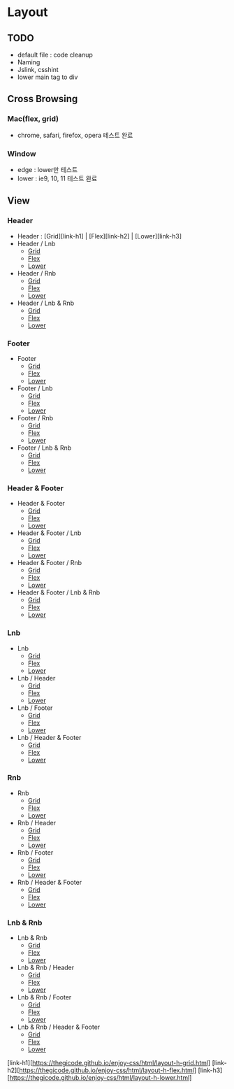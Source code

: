 # Layout

## TODO

* default file :  code cleanup
* Naming
* Jslink, csshint
* lower main tag to div

## Cross Browsing

### Mac(flex, grid)

* chrome, safari, firefox, opera 테스트 완료

### Window

* edge : lower만 테스트
* lower : ie9, 10, 11 테스트 완료

## View

### Header
* Header : [Grid][link-h1] | [Flex][link-h2] | [Lower][link-h3]
* Header / Lnb
	+ [Grid](https://thegicode.github.io/enjoy-css/html/layout-hl-grid.html)
	+ [Flex](https://thegicode.github.io/enjoy-css/html/layout-hl-flex.html)
	+ [Lower](https://thegicode.github.io/enjoy-css/html/layout-hl-lower.html)
* Header / Rnb
	+ [Grid](https://thegicode.github.io/enjoy-css/html/layout-hr-grid.html)
	+ [Flex](https://thegicode.github.io/enjoy-css/html/layout-hr-flex.html)
	+ [Lower](https://thegicode.github.io/enjoy-css/html/layout-hr-lower.html)
* Header / Lnb & Rnb
	+ [Grid](https://thegicode.github.io/enjoy-css/html/layout-hlr-grid.html)
	+ [Flex](https://thegicode.github.io/enjoy-css/html/layout-hlr-flex.html)
	+ [Lower](https://thegicode.github.io/enjoy-css/html/layout-hlr-lower.html)

### Footer
* Footer
	+ [Grid](https://thegicode.github.io/enjoy-css/html/layout-f-grid.html)
	+ [Flex](https://thegicode.github.io/enjoy-css/html/layout-f-flex.html)
	+ [Lower](https://thegicode.github.io/enjoy-css/html/layout-f-lower.html)
* Footer / Lnb
	+ [Grid](https://thegicode.github.io/enjoy-css/html/layout-fl-grid.html)
	+ [Flex](https://thegicode.github.io/enjoy-css/html/layout-fl-flex.html)
	+ [Lower](https://thegicode.github.io/enjoy-css/html/layout-fl-lower.html)
* Footer / Rnb
	+ [Grid](https://thegicode.github.io/enjoy-css/html/layout-fr-grid.html)
	+ [Flex](https://thegicode.github.io/enjoy-css/html/layout-fr-flex.html)
	+ [Lower](https://thegicode.github.io/enjoy-css/html/layout-fr-lower.html)
* Footer / Lnb & Rnb
	+ [Grid](https://thegicode.github.io/enjoy-css/html/layout-flr-grid.html)
	+ [Flex](https://thegicode.github.io/enjoy-css/html/layout-flr-flex.html)
	+ [Lower](https://thegicode.github.io/enjoy-css/html/layout-flr-lower.html)

### Header & Footer
* Header & Footer
	+ [Grid](https://thegicode.github.io/enjoy-css/html/layout-hf-grid.html)
	+ [Flex](https://thegicode.github.io/enjoy-css/html/layout-hf-flex.html)
	+ [Lower](https://thegicode.github.io/enjoy-css/html/layout-hf-lower.html)
* Header & Footer / Lnb
	+ [Grid](https://thegicode.github.io/enjoy-css/html/layout-hfl-grid.html)
	+ [Flex](https://thegicode.github.io/enjoy-css/html/layout-hfl-flex.html)
	+ [Lower](https://thegicode.github.io/enjoy-css/html/layout-hfl-lower.html)
* Header & Footer / Rnb
	+ [Grid](https://thegicode.github.io/enjoy-css/html/layout-hfr-grid.html)
	+ [Flex](https://thegicode.github.io/enjoy-css/html/layout-hfr-flex.html)
	+ [Lower](https://thegicode.github.io/enjoy-css/html/layout-hfr-lower.html)
* Header & Footer / Lnb & Rnb
	+ [Grid](https://thegicode.github.io/enjoy-css/html/layout-hflr-grid.html)
	+ [Flex](https://thegicode.github.io/enjoy-css/html/layout-hflr-flex.html)
	+ [Lower](https://thegicode.github.io/enjoy-css/html/layout-hflr-lower.html)

### Lnb
* Lnb
	+ [Grid](https://thegicode.github.io/enjoy-css/html/layout-l-grid.html)
	+ [Flex](https://thegicode.github.io/enjoy-css/html/layout-l-flex.html)
	+ [Lower](https://thegicode.github.io/enjoy-css/html/layout-l-lower.html)
* Lnb / Header
	+ [Grid](https://thegicode.github.io/enjoy-css/html/layout-lh-grid.html)
	+ [Flex](https://thegicode.github.io/enjoy-css/html/layout-lh-flex.html)
	+ [Lower](https://thegicode.github.io/enjoy-css/html/layout-lh-lower.html)
* Lnb / Footer
	+ [Grid](https://thegicode.github.io/enjoy-css/html/layout-lf-grid.html)
	+ [Flex](https://thegicode.github.io/enjoy-css/html/layout-lf-flex.html)
	+ [Lower](https://thegicode.github.io/enjoy-css/html/layout-lf-lower.html)
* Lnb / Header & Footer
	+ [Grid](https://thegicode.github.io/enjoy-css/html/layout-lhf-grid.html)
	+ [Flex](https://thegicode.github.io/enjoy-css/html/layout-lhf-flex.html)
	+ [Lower](https://thegicode.github.io/enjoy-css/html/layout-lhf-lower.html)

### Rnb
* Rnb
	+ [Grid](https://thegicode.github.io/enjoy-css/html/layout-r-grid.html)
	+ [Flex](https://thegicode.github.io/enjoy-css/html/layout-r-flex.html)
	+ [Lower](https://thegicode.github.io/enjoy-css/html/layout-r-lower.html)
* Rnb / Header
	+ [Grid](https://thegicode.github.io/enjoy-css/html/layout-rh-grid.html)
	+ [Flex](https://thegicode.github.io/enjoy-css/html/layout-rh-flex.html)
	+ [Lower](https://thegicode.github.io/enjoy-css/html/layout-rh-lower.html)
* Rnb / Footer
	+ [Grid](https://thegicode.github.io/enjoy-css/html/layout-rf-grid.html)
	+ [Flex](https://thegicode.github.io/enjoy-css/html/layout-rf-flex.html)
	+ [Lower](https://thegicode.github.io/enjoy-css/html/layout-rf-lower.html)
* Rnb / Header & Footer
	+ [Grid](https://thegicode.github.io/enjoy-css/html/layout-rhf-grid.html)
	+ [Flex](https://thegicode.github.io/enjoy-css/html/layout-rhf-flex.html)
	+ [Lower](https://thegicode.github.io/enjoy-css/html/layout-rhf-lower.html)

### Lnb & Rnb
* Lnb & Rnb
	+ [Grid](https://thegicode.github.io/enjoy-css/html/layout-lr-grid.html)
	+ [Flex](https://thegicode.github.io/enjoy-css/html/layout-lr-flex.html)
	+ [Lower](https://thegicode.github.io/enjoy-css/html/layout-lr-lower.html)
* Lnb & Rnb / Header
	+ [Grid](https://thegicode.github.io/enjoy-css/html/layout-lrh-grid.html)
	+ [Flex](https://thegicode.github.io/enjoy-css/html/layout-lrh-flex.html)
	+ [Lower](https://thegicode.github.io/enjoy-css/html/layout-lrh-lower.html)
* Lnb & Rnb / Footer
	+ [Grid](https://thegicode.github.io/enjoy-css/html/layout-lrf-grid.html)
	+ [Flex](https://thegicode.github.io/enjoy-css/html/layout-lrf-flex.html)
	+ [Lower](https://thegicode.github.io/enjoy-css/html/layout-lrf-lower.html)
* Lnb & Rnb / Header & Footer
	+ [Grid](https://thegicode.github.io/enjoy-css/html/layout-lrhf-grid.html)
	+ [Flex](https://thegicode.github.io/enjoy-css/html/layout-lrhf-flex.html)
	+ [Lower](https://thegicode.github.io/enjoy-css/html/layout-lrhf-lower.html)


[link-h1][https://thegicode.github.io/enjoy-css/html/layout-h-grid.html]
[link-h2][https://thegicode.github.io/enjoy-css/html/layout-h-flex.html]
[link-h3][https://thegicode.github.io/enjoy-css/html/layout-h-lower.html]

